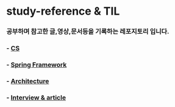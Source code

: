 # study-reference & TIL
### 공부하며 참고한 글,영상,문서등을 기록하는 레포지토리 입니다.


### - [CS](https://github.com/kmh916/study-reference/tree/master/CS) 

### - [Spring Framework](https://github.com/kmh916/study-reference/tree/master/spring-framework)

### - [Architecture](https://github.com/kmh916/study-reference/tree/master/Architecture)

### - [Interview & article](https://github.com/kmh916/study-reference-TIL/blob/master/Interview%26article.md)
